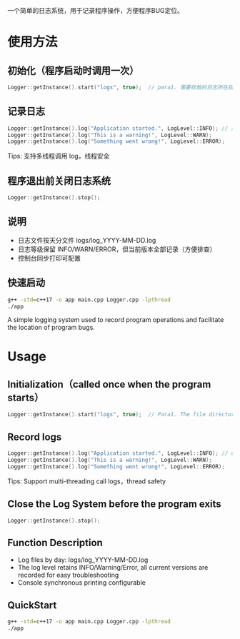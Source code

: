 一个简单的日志系统，用于记录程序操作，方便程序BUG定位。

# 使用方法
## 初始化（程序启动时调用一次）
``` c++
Logger::getInstance().start("logs", true);  // para1. 需要存放的日志所在目录名  para2. 控制台同步打印开关
```
## 记录日志
``` c++
Logger::getInstance().log("Application started.", LogLevel::INFO); // 默认INFO级别，此处参数可不写
Logger::getInstance().log("This is a warning!", LogLevel::WARN);
Logger::getInstance().log("Something went wrong!", LogLevel::ERROR);
```
Tips: 支持多线程调用 log，线程安全
## 程序退出前关闭日志系统
``` c++
Logger::getInstance().stop();
```
## 说明
- 日志文件按天分文件 logs/log_YYYY-MM-DD.log
- 日志等级保留 INFO/WARN/ERROR，但当前版本全部记录（方便排查）
- 控制台同步打印可配置
 
## 快速启动
``` bash
g++ -std=c++17 -o app main.cpp Logger.cpp -lpthread
./app
```

A simple logging system used to record program operations and facilitate the location of program bugs.
# Usage
## Initialization（called once when the program starts）
``` c++
Logger::getInstance().start("logs", true);  // Para1. The file directory where the logs need to be stored; Para2. Console synchronous printing switch
```
## Record logs
``` c++
Logger::getInstance().log("Application started.", LogLevel::INFO); // default level is INFO, this parameter can be ignored
Logger::getInstance().log("This is a warning!", LogLevel::WARN);
Logger::getInstance().log("Something went wrong!", LogLevel::ERROR);
```
Tips: Support multi-threading call logs，thread safety
## Close the Log System before the program exits
``` c++
Logger::getInstance().stop();
```
## Function Description
- Log files by day: logs/log_YYYY-MM-DD.log
- The log level retains INFO/Warning/Error, all current versions are recorded for easy troubleshooting
- Console synchronous printing configurable
## QuickStart
``` bash
g++ -std=c++17 -o app main.cpp Logger.cpp -lpthread
./app
```